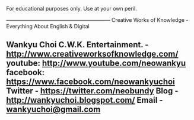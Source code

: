 For educational purposes only. Use at your own peril.

————————————————————
Creative Works of Knowledge - Everything About English & Digital

Wankyu Choi
C.W.K. Entertainment. - http://www.creativeworksofknowledge.com/
youtube: http://www.youtube.com/neowankyu
facebook: https://www.facebook.com/neowankyuchoi
Twitter - https://twitter.com/neobundy
Blog - http://wankyuchoi.blogspot.com/ 
Email - wankyuchoi@gmail.com 
----------------------------------------- 

